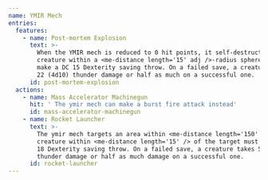 ```yaml
---
name: YMIR Mech
entries:
  features:
    - name: Post-mortem Explosion
      text: >-
        When the YMIR mech is reduced to 0 hit points, it self-destructs. Each
        creature within a <me-distance length='15' adj />-radius sphere must
        make a DC 15 Dexterity saving throw. On a failed save, a creature takes
        22 (4d10) thunder damage or half as much on a successful one.
      id: post-mortem-explosion
  actions:
    - name: Mass Accelerator Machinegun
      hit: ' The ymir mech can make a burst fire attack instead'
      id: mass-accelerator-machinegun
    - name: Rocket Launcher
      text: >-
        The ymir mech targets an area within <me-distance length='150' />. Each
        creature within <me-distance length='15' /> of the target must make a DC
        18 Dexterity saving throw. On a failed save, a creature takes 52 (8d12)
        thunder damage or half as much damage on a successful one.
      id: rocket-launcher
---
```

